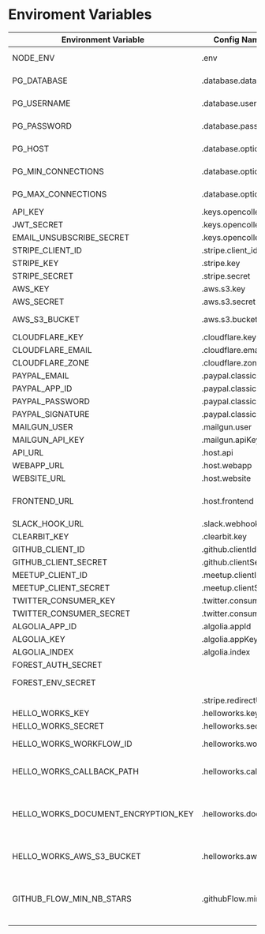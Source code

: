 # Enviroment Variables

| Environment Variable                | Config Name(name on the `config` file)      | Description                                                       |
| ----------------------------------- | ------------------------------------------- | ----------------------------------------------------------------- |
| NODE_ENV                            | .env                                        | Node Environment variable                                         |
| PG_DATABASE                         | .database.database                          | Postgres database name                                            |
| PG_USERNAME                         | .database.username                          | Postgres database username                                        |
| PG_PASSWORD                         | .database.password                          | Postgres database password                                        |
| PG_HOST                             | .database.options.host                      | Postgres database host                                            |
| PG_MIN_CONNECTIONS                  | .database.options.pool.min                  | Postgres number of min connections                                |
| PG_MAX_CONNECTIONS                  | .database.options.pool.max                  | Postgres number of max connections                                |
| API_KEY                             | .keys.opencollective.apiKey                 | The API KEY                                                       |
| JWT_SECRET                          | .keys.opencollective.jwtSecret              | JWT secret                                                        |
| EMAIL_UNSUBSCRIBE_SECRET            | .keys.opencollective.emailUnsubscribeSecret | JWT secret                                                        |
| STRIPE_CLIENT_ID                    | .stripe.client_id                           | Stripe Client id                                                  |
| STRIPE_KEY                          | .stripe.key                                 | Stripe key                                                        |
| STRIPE_SECRET                       | .stripe.secret                              | Stripe secret                                                     |
| AWS_KEY                             | .aws.s3.key                                 | AWS key                                                           |
| AWS_SECRET                          | .aws.s3.secret                              | AWS secret                                                        |
| AWS_S3_BUCKET                       | .aws.s3.bucket                              | AWS s3 bucket to send files                                       |
| CLOUDFLARE_KEY                      | .cloudflare.key                             | CLOUDFLARE key                                                    |
| CLOUDFLARE_EMAIL                    | .cloudflare.email                           | CLOUDFLARE email                                                  |
| CLOUDFLARE_ZONE                     | .cloudflare.zone                            | CLOUDFLARE zone                                                   |
| PAYPAL_EMAIL                        | .paypal.classic.email                       | Paypal main email                                                 |
| PAYPAL_APP_ID                       | .paypal.classic.appId                       | Paypal APP ID                                                     |
| PAYPAL_PASSWORD                     | .paypal.classic.password                    | Paypal password                                                   |
| PAYPAL_SIGNATURE                    | .paypal.classic.signature                   | Paypal signature                                                  |
| MAILGUN_USER                        | .mailgun.user                               | mailgun user                                                      |
| MAILGUN_API_KEY                     | .mailgun.apiKey                             | mailgun password                                                  |
| API_URL                             | .host.api                                   | API exposed url                                                   |
| WEBAPP_URL                          | .host.webapp                                | webapp URL                                                        |
| WEBSITE_URL                         | .host.website                               | UI URL                                                            |
| FRONTEND_URL                        | .host.frontend                              | URL of the frontend service (for caching)                         |
| SLACK_HOOK_URL                      | .slack.webhookUrl                           | slack hook url                                                    |
| CLEARBIT_KEY                        | .clearbit.key                               | clearbit key                                                      |
| GITHUB_CLIENT_ID                    | .github.clientId                            | github client ID                                                  |
| GITHUB_CLIENT_SECRET                | .github.clientSecret                        | github client secret                                              |
| MEETUP_CLIENT_ID                    | .meetup.clientId                            | meetup client ID                                                  |
| MEETUP_CLIENT_SECRET                | .meetup.clientSecret                        | meetup client secret                                              |
| TWITTER_CONSUMER_KEY                | .twitter.consumerKey                        | twitter key                                                       |
| TWITTER_CONSUMER_SECRET             | .twitter.consumerSecret                     | twitter secret                                                    |
| ALGOLIA_APP_ID                      | .algolia.appId                              | algolia APP id                                                    |
| ALGOLIA_KEY                         | .algolia.appKey                             | algolia key                                                       |
| ALGOLIA_INDEX                       | .algolia.index                              | algolia index                                                     |
| FOREST_AUTH_SECRET                  |                                             | forest auth secret                                                |
| FOREST_ENV_SECRET                   |                                             | forest environment secret                                         |
|                                     | .stripe.redirectUri                         |                                                                   |
| HELLO_WORKS_KEY                     | .helloworks.key                             | HelloWorks key                                                    |
| HELLO_WORKS_SECRET                  | .helloworks.secret                          | HelloWorks secret                                                 |
| HELLO_WORKS_WORKFLOW_ID             | .helloworks.workflowId                      | HelloWorks workflow id                                            |
| HELLO_WORKS_CALLBACK_PATH           | .helloworks.callbackPath                    | HelloWorks callback path, eg. /helloworks/callback                |
| HELLO_WORKS_DOCUMENT_ENCRYPTION_KEY | .helloworks.documentEncryptionKey           | base64 encoded secret key for encrypting document before storage. |
| HELLO_WORKS_AWS_S3_BUCKET           | .helloworks.aws.s3.bucket                   | the bucket where tax forms will be uploaded                       |
| GITHUB_FLOW_MIN_NB_STARS            | .githubFlow.minNbStars                 | Minimum number of Github stars required to apply to the open source collective    |
